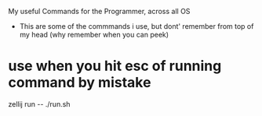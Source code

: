 My useful Commands for the Programmer, across all OS
  - This are some of the commmands i use, but dont' remember from top of my head
  (why remember when you can peek)  


# use when you hit esc of running command by mistake
zellij run -- ./run.sh



